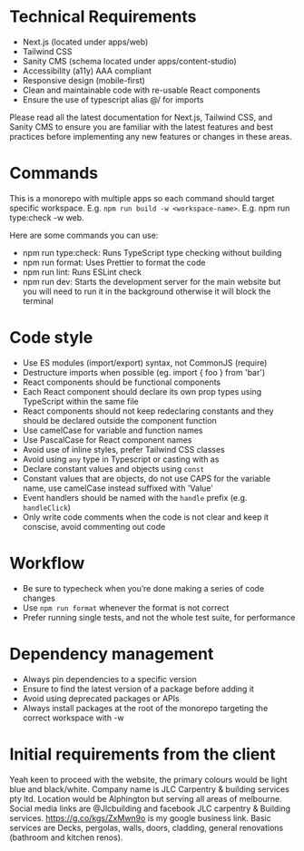 # Technical Requirements

- Next.js (located under apps/web)
- Tailwind CSS
- Sanity CMS (schema located under apps/content-studio)
- Accessibility (a11y) AAA compliant
- Responsive design (mobile-first)
- Clean and maintainable code with re-usable React components
- Ensure the use of typescript alias @/ for imports

Please read all the latest documentation for Next.js, Tailwind CSS, and Sanity CMS to ensure you are familiar with the latest features and best practices before implementing any new features or changes in these areas.

# Commands

This is a monorepo with multiple apps so each command should target specific workspace.
E.g. `npm run build -w <workspace-name>`. E.g. npm run type:check -w web.

Here are some commands you can use:

- npm run type:check: Runs TypeScript type checking without building
- npm run format: Uses Prettier to format the code
- npm run lint: Runs ESLint check
- npm run dev: Starts the development server for the main website but you will need to run it in the background otherwise it will block the terminal

# Code style

- Use ES modules (import/export) syntax, not CommonJS (require)
- Destructure imports when possible (eg. import { foo } from 'bar')
- React components should be functional components
- Each React component should declare its own prop types using TypeScript within the same file
- React components should not keep redeclaring constants and they should be declared outside the component function
- Use camelCase for variable and function names
- Use PascalCase for React component names
- Avoid use of inline styles, prefer Tailwind CSS classes
- Avoid using `any` type in Typescript or casting with as
- Declare constant values and objects using `const`
- Constant values that are objects, do not use CAPS for the variable name, use camelCase instead suffixed with 'Value'
- Event handlers should be named with the `handle` prefix (e.g. `handleClick`)
- Only write code comments when the code is not clear and keep it conscise, avoid commenting out code

# Workflow

- Be sure to typecheck when you’re done making a series of code changes
- Use `npm run format` whenever the format is not correct
- Prefer running single tests, and not the whole test suite, for performance

# Dependency management

- Always pin dependencies to a specific version
- Ensure to find the latest version of a package before adding it
- Avoid using deprecated packages or APIs
- Always install packages at the root of the monorepo targeting the correct workspace with -w <workspace-name>

# Initial requirements from the client

Yeah keen to proceed with the website, the primary colours would be light blue and black/white.
Company name is JLC Carpentry & building services pty ltd. Location would be Alphington but serving all areas of melbourne.
Social media links are @Jlcbuilding and facebook JLC carpentry & Building services. https://g.co/kgs/ZxMwn9o is my google business link. Basic services are Decks, pergolas, walls, doors, cladding, general renovations (bathroom and kitchen renos).

